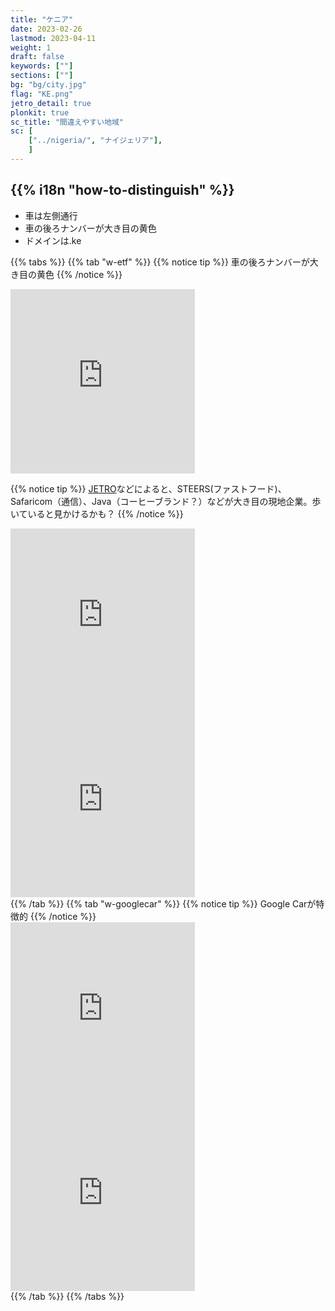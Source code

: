 ```yaml
---
title: "ケニア"
date: 2023-02-26
lastmod: 2023-04-11
weight: 1
draft: false
keywords: [""]
sections: [""]
bg: "bg/city.jpg"
flag: "KE.png"
jetro_detail: true
plonkit: true
sc_title: "間違えやすい地域"
sc: [
    ["../nigeria/", "ナイジェリア"],
    ]
---
```


<div class="main-desciption country-description">
    <h2 class="section-title">{{% i18n "how-to-distinguish" %}}</h2>
    <ul class="rule-list">
        <li>車は<span class="quiz">左側</span>通行</li>
        <li>車の後ろナンバーが<span class="quiz">大き目の黄色</span></li>
        <li>ドメインは<span class="quiz">.ke</span></li>
    </ul>
</div>

{{% tabs  %}}
{{% tab "w-etf" %}}
{{% notice tip %}}
車の後ろナンバーが大き目の黄色
{{% /notice %}}
<div class="googlemap-if">
<iframe src="https://www.google.com/maps/embed?pb=!4v1681156929947!6m8!1m7!1s_zk0DXg5G2KTHmmqajac0g!2m2!1d-1.312932447867278!2d36.82958261882765!3f185.2784271540958!4f-13.958963918602223!5f3.325193203789971" width="295" height="295" style="border:0;" allowfullscreen="" loading="lazy" referrerpolicy="no-referrer-when-downgrade"></iframe>
</div>

{{% notice tip %}}
<a href="https://www.jetro.go.jp/ext_images/_Reports/01/550ee35766919b1d/20160137_09franchise.pdf">JETRO</a>などによると、STEERS(ファストフード)、Safaricom（通信）、Java（コーヒーブランド？）などが大き目の現地企業。歩いていると見かけるかも？
{{% /notice %}}
<div class="googlemap-if">
<iframe src="https://www.google.com/maps/embed?pb=!4v1681156819029!6m8!1m7!1s_zk0DXg5G2KTHmmqajac0g!2m2!1d-1.312932447867278!2d36.82958261882765!3f344.3071636505832!4f5.597152900617999!5f3.325193203789971" width="295" height="295" style="border:0;" allowfullscreen="" loading="lazy" referrerpolicy="no-referrer-when-downgrade"></iframe>
<iframe src="https://www.google.com/maps/embed?pb=!4v1681156601869!6m8!1m7!1sFzzhfKKYdTuKuHRt91tTDw!2m2!1d-1.286406038743243!2d36.8280811193266!3f329.15201408064127!4f9.7236776257745!5f3.325193203789971" width="295" height="295" style="border:0;" allowfullscreen="" loading="lazy" referrerpolicy="no-referrer-when-downgrade"></iframe>
</div>
{{% /tab %}}
{{% tab "w-googlecar" %}}
{{% notice tip %}}
Google Carが特徴的
{{% /notice %}}
<div class="googlemap-if">
<iframe src="https://www.google.com/maps/embed?pb=!4v1681157131804!6m8!1m7!1sGOyh4xXRk_aRcxwYznvcwQ!2m2!1d-1.312968146095767!2d36.82981472799747!3f150.67865147779287!4f-20.34512092537844!5f1.3473814785954303" width="295" height="295" style="border:0;" allowfullscreen="" loading="lazy" referrerpolicy="no-referrer-when-downgrade"></iframe>
<iframe src="https://www.google.com/maps/embed?pb=!4v1682552342053!6m8!1m7!1sGWRmcUYLetMNqlrT5GImVQ!2m2!1d2.755225980074793!2d35.64334290294197!3f349.5697049206935!4f-13.6052621076158!5f1.5080392418408253" width="295" height="295" style="border:0;" allowfullscreen="" loading="lazy" referrerpolicy="no-referrer-when-downgrade"></iframe>
</div>
{{% /tab %}}
{{% /tabs %}}
